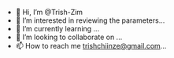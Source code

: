 - 👋 Hi, I’m @Trish-Zim
- 👀 I’m interested in reviewing the parameters...
- 🌱 I’m currently learning ...
- 💞️ I’m looking to collaborate on ...
- 📫 How to reach me trishchiinze@gmail.com...

<!---
Trish-Zim/Trish-Zim is a ✨ special ✨ repository because its `README.md` (this file) appears on your GitHub profile.
You can click the Preview link to take a look at your changes.
--->
